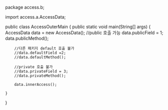 package access.b;

import access.a.AccessData;

public class AccessOuterMain {
public static void main(String[] args) {
AccessData data = new AccessData();
//public 호출 가능
data.publicField = 1;
data.publicMethod();

        //다른 패키지 default 호출 불가
        //data.defaultField =2;
        //data.defaultMethod();

        //private 호출 불가
        //data.privateField = 3;
        //data.privateMethod();

        data.innerAccess();

    }

}
